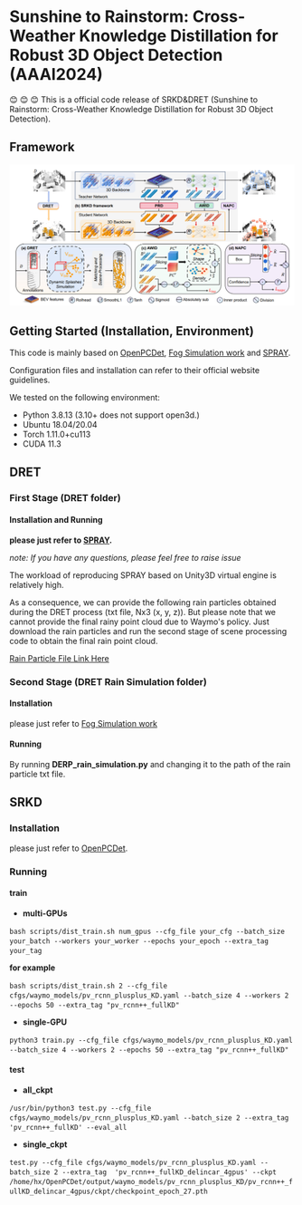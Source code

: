 
# Sunshine to Rainstorm: Cross-Weather Knowledge Distillation for Robust 3D Object Detection (AAAI2024)


:blush: :blush: :blush:
This is a official code release of SRKD&DRET (Sunshine to Rainstorm: Cross-Weather Knowledge Distillation for Robust 3D Object Detection). 

## Framework
![image](https://github.com/ylwhxht/SRKD-DRET/blob/main/framework.png?raw=true)

## Getting Started (Installation, Environment)

This code is mainly based on [OpenPCDet](https://github.com/open-mmlab/OpenPCDet), [Fog Simulation work](https://github.com/MartinHahner/LiDAR_fog_sim) and [SPRAY](https://github.com/Wachemanston/Reconstruction-and-Synthesis-of-Lidar-Point-Clouds-of-Spray).

Configuration files and installation can refer to their official website guidelines.

We tested on the following environment:

* Python 3.8.13 (3.10+ does not support open3d.)
* Ubuntu 18.04/20.04
* Torch 1.11.0+cu113
* CUDA 11.3


## DRET 


### First Stage (DRET folder)

#### Installation and Running

**please just refer to [SPRAY](https://github.com/Wachemanston/Reconstruction-and-Synthesis-of-Lidar-Point-Clouds-of-Spray).**

*note: If you have any questions, please feel free to raise issue*

The workload of reproducing SPRAY based on Unity3D virtual engine is relatively high.

As a consequence, we can provide the following rain particles obtained during the DRET process (txt file, Nx3 (x, y, z)). But please note that we cannot provide the final rainy point cloud due to Waymo's policy. Just download the rain particles and run the second stage of scene processing code to obtain the final rain point cloud.


[Rain Particle File Link Here](https://drive.google.com/file/d/1q5HMEo3dayOy1GqRCHmVNiYxCI1jkABd/view?usp=drive_link)


### Second Stage (DRET Rain Simulation folder)
#### Installation

please just refer to [Fog Simulation work](https://github.com/MartinHahner/LiDAR_fog_sim)

#### Running

By running **DERP_rain_simulation.py** and changing it to the path of the rain particle txt file.


## SRKD

### Installation

please just refer to [OpenPCDet](https://github.com/open-mmlab/OpenPCDet).


### Running 
####  train
* **multi-GPUs**

`bash scripts/dist_train.sh num_gpus --cfg_file your_cfg --batch_size your_batch --workers your_worker --epochs your_epoch --extra_tag your_tag`

**for example**

`bash scripts/dist_train.sh 2 --cfg_file cfgs/waymo_models/pv_rcnn_plusplus_KD.yaml --batch_size 4 --workers 2 --epochs 50 --extra_tag "pv_rcnn++_fullKD"`

* **single-GPU**


`python3 train.py --cfg_file cfgs/waymo_models/pv_rcnn_plusplus_KD.yaml --batch_size 4 --workers 2 --epochs 50 --extra_tag "pv_rcnn++_fullKD"`

#### test
* **all_ckpt**


`/usr/bin/python3 test.py --cfg_file cfgs/waymo_models/pv_rcnn_plusplus_KD.yaml --batch_size 2 --extra_tag 'pv_rcnn++_fullKD' --eval_all`

* **single_ckpt**

 
`test.py --cfg_file cfgs/waymo_models/pv_rcnn_plusplus_KD.yaml --batch_size 2 --extra_tag  'pv_rcnn++_fullKD_delincar_4gpus' --ckpt /home/hx/OpenPCDet/output/waymo_models/pv_rcnn_plusplus_KD/pv_rcnn++_fullKD_delincar_4gpus/ckpt/checkpoint_epoch_27.pth`
